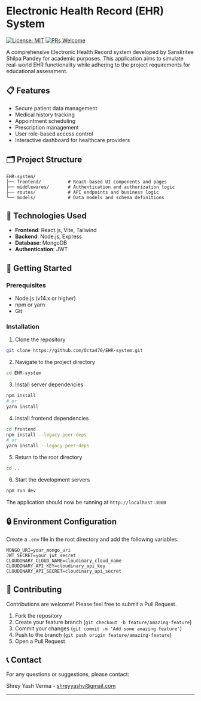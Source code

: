 # Electronic Health Record (EHR) System

[![License: MIT](https://img.shields.io/badge/License-MIT-yellow.svg)](https://opensource.org/licenses/MIT)
[![PRs Welcome](https://img.shields.io/badge/PRs-welcome-brightgreen.svg)](http://makeapullrequest.com)

A comprehensive Electronic Health Record system developed by Sanskritee Shilpa Pandey for academic purposes. This application aims to simulate real-world EHR functionality while adhering to the project requirements for educational assessment.

## 📋 Features

- Secure patient data management
- Medical history tracking
- Appointment scheduling
- Prescription management
- User role-based access control
- Interactive dashboard for healthcare providers

## 🗂️ Project Structure

```
EHR-system/
├── frontend/          # React-based UI components and pages
├── middlewares/       # Authentication and authorization logic
├── routes/            # API endpoints and business logic
└── models/            # Data models and schema definitions
```

## 🔧 Technologies Used

- **Frontend**: React.js, Vite, Tailwind
- **Backend**: Node.js, Express
- **Database**: MongoDB
- **Authentication**: JWT

## 🚀 Getting Started

### Prerequisites

- Node.js (v14.x or higher)
- npm or yarn
- Git

### Installation

1. Clone the repository

```bash
git clone https://github.com/Octa470/EHR-system.git
```

2. Navigate to the project directory

```bash
cd EHR-system
```

3. Install server dependencies

```bash
npm install
# or
yarn install
```

4. Install frontend dependencies

```bash
cd frontend
npm install --legacy-peer-deps
# or
yarn install --legacy-peer-deps
```

5. Return to the root directory

```bash
cd ..
```

6. Start the development servers

```bash
npm run dev
```

The application should now be running at `http://localhost:3000`

## 🔒 Environment Configuration

Create a `.env` file in the root directory and add the following variables:

```
MONGO_URI=your_mongo_uri
JWT_SECRET=your_jwt_secret
CLOUDINARY_CLOUD_NAME=cloudinary_cloud_name
CLOUDINARY_API_KEY=cloudinary_api_key
CLOUDINARY_API_SECRET=cloudinary_api_secret
```

## 📝 Contributing

Contributions are welcome! Please feel free to submit a Pull Request.

1. Fork the repository
2. Create your feature branch (`git checkout -b feature/amazing-feature`)
3. Commit your changes (`git commit -m 'Add some amazing feature'`)
4. Push to the branch (`git push origin feature/amazing-feature`)
5. Open a Pull Request


## 📞 Contact

For any questions or suggestions, please contact:

Shrey Yash Verma - shreyyashv@gmail.com

---